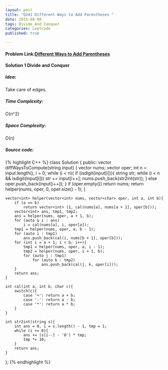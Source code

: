 ```yaml
---
layout: post
title: "Q241 Different Ways to Add Parentheses "
date: 2015-08-08
tags: Divide_And_Conquer 
categories: Leetcode
published: true

---
```

#### Problem Link:[Different Ways to Add Parentheses ](https://leetcode.com/problems/different-ways-to-add-parentheses/) 

#### Solution 1 Divide and Conquer

##### Idea:

Take care of edges. 

##### Time Complexity:

O(n^2)

##### Space Complexity:

O(n)

##### Source code:
{% highlight C++ %}
class Solution {
public:
    vector<int> diffWaysToCompute(string input) {
        vector<int> nums;
        vector<char> oper;
        int n = input.length(), i = 0;
        while (i < n){
            if (isdigit(input[i])){
                string str;
                while (i < n && isdigit(input[i])) str += input[i++];
                nums.push_back(str2int(str));
            }
            else
                oper.push_back(input[i++]);
        }
        if (oper.empty()) return nums;
        return helper(nums, oper, 0, oper.size() - 1);
    }
    
    vector<int> helper(vector<int> nums, vector<char> oper, int a, int b){
        if (a == b)
            return vector<int> (1, cal(nums[a], nums[a + 1], oper[b]));
        vector<int> ans, tmp1, tmp2;
        ans = helper(nums, oper, a + 1, b);
        for (auto & i : ans)
            i = cal(nums[a], i, oper[a]);
        tmp1 = helper(nums, oper, a, b - 1);
        for (auto i : tmp1)
            ans.push_back(cal(i, nums[b + 1], oper[b]));
        for (int i = a + 1; i < b; i++){
            tmp1 = helper(nums, oper, a, i - 1);
            tmp2 = helper(nums, oper, i + 1, b);
            for (auto j : tmp1)
                for (auto k : tmp2)
                    ans.push_back(cal(j, k, oper[i]));
        }
        return ans;
    }
    
    int cal(int a, int b, char c){
        switch(c){
            case '+': return a + b;
            case '-': return a - b;
            case '*': return a * b;
        }
    }
    
    int str2int(string s){
        int ans = 0, i = s.length() - 1, tmp = 1;
        while (i >= 0){
            ans += (s[i--] - '0') * tmp;
            tmp *= 10;
        }
        return ans;
    }
};
{% endhighlight %}


